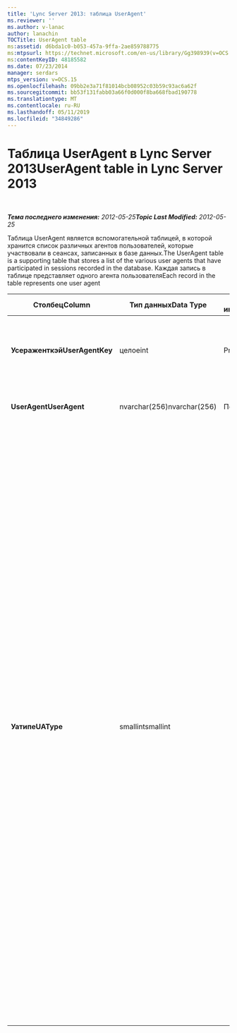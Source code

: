 ```yaml
---
title: 'Lync Server 2013: таблица UserAgent'
ms.reviewer: ''
ms.author: v-lanac
author: lanachin
TOCTitle: UserAgent table
ms:assetid: d6bda1c0-b053-457a-9ffa-2ae859788775
ms:mtpsurl: https://technet.microsoft.com/en-us/library/Gg398939(v=OCS.15)
ms:contentKeyID: 48185582
ms.date: 07/23/2014
manager: serdars
mtps_version: v=OCS.15
ms.openlocfilehash: 09bb2e3a71f81014bcb08952c03b59c93ac6a62f
ms.sourcegitcommit: bb53f131fabb03a66f0d000f8ba668fbad190778
ms.translationtype: MT
ms.contentlocale: ru-RU
ms.lasthandoff: 05/11/2019
ms.locfileid: "34849286"
---
```

<div data-xmlns="http://www.w3.org/1999/xhtml">

<div class="topic" data-xmlns="http://www.w3.org/1999/xhtml" data-msxsl="urn:schemas-microsoft-com:xslt" data-cs="http://msdn.microsoft.com/en-us/">

<div data-asp="http://msdn2.microsoft.com/asp">

# <a name="useragent-table-in-lync-server-2013"></a><span data-ttu-id="b5a50-102">Таблица UserAgent в Lync Server 2013</span><span class="sxs-lookup"><span data-stu-id="b5a50-102">UserAgent table in Lync Server 2013</span></span>

</div>

<div id="mainSection">

<div id="mainBody">

<span> </span>

<span data-ttu-id="b5a50-103">_**Тема последнего изменения:** 2012-05-25_</span><span class="sxs-lookup"><span data-stu-id="b5a50-103">_**Topic Last Modified:** 2012-05-25_</span></span>

<span data-ttu-id="b5a50-104">Таблица UserAgent является вспомогательной таблицей, в которой хранится список различных агентов пользователей, которые участвовали в сеансах, записанных в базе данных.</span><span class="sxs-lookup"><span data-stu-id="b5a50-104">The UserAgent table is a supporting table that stores a list of the various user agents that have participated in sessions recorded in the database.</span></span> <span data-ttu-id="b5a50-105">Каждая запись в таблице представляет одного агента пользователя</span><span class="sxs-lookup"><span data-stu-id="b5a50-105">Each record in the table represents one user agent</span></span>


<table>
<colgroup>
<col style="width: 25%" />
<col style="width: 25%" />
<col style="width: 25%" />
<col style="width: 25%" />
</colgroup>
<thead>
<tr class="header">
<th><span data-ttu-id="b5a50-106"><strong>Столбец</strong></span><span class="sxs-lookup"><span data-stu-id="b5a50-106"><strong>Column</strong></span></span></th>
<th><span data-ttu-id="b5a50-107"><strong>Тип данных</strong></span><span class="sxs-lookup"><span data-stu-id="b5a50-107"><strong>Data Type</strong></span></span></th>
<th><span data-ttu-id="b5a50-108"><strong>Ключ/индекс</strong></span><span class="sxs-lookup"><span data-stu-id="b5a50-108"><strong>Key/Index</strong></span></span></th>
<th><span data-ttu-id="b5a50-109"><strong>Сведения</strong></span><span class="sxs-lookup"><span data-stu-id="b5a50-109"><strong>Details</strong></span></span></th>
</tr>
</thead>
<tbody>
<tr class="odd">
<td><p><span data-ttu-id="b5a50-110"><strong>Усераженткэй</strong></span><span class="sxs-lookup"><span data-stu-id="b5a50-110"><strong>UserAgentKey</strong></span></span></p></td>
<td><p><span data-ttu-id="b5a50-111">целое</span><span class="sxs-lookup"><span data-stu-id="b5a50-111">int</span></span></p></td>
<td><p><span data-ttu-id="b5a50-112">Primary</span><span class="sxs-lookup"><span data-stu-id="b5a50-112">Primary</span></span></p></td>
<td><p><span data-ttu-id="b5a50-113">Уникальный номер, идентифицирующий агент пользователя.</span><span class="sxs-lookup"><span data-stu-id="b5a50-113">Unique number identifying this user agent.</span></span></p></td>
</tr>
<tr class="even">
<td><p><span data-ttu-id="b5a50-114"><strong>UserAgent</strong></span><span class="sxs-lookup"><span data-stu-id="b5a50-114"><strong>UserAgent</strong></span></span></p></td>
<td><p><span data-ttu-id="b5a50-115">nvarchar(256)</span><span class="sxs-lookup"><span data-stu-id="b5a50-115">nvarchar(256)</span></span></p></td>
<td><p><span data-ttu-id="b5a50-116">Повторя</span><span class="sxs-lookup"><span data-stu-id="b5a50-116">Unique</span></span></p></td>
<td><p><span data-ttu-id="b5a50-117">Строка агента пользователя.</span><span class="sxs-lookup"><span data-stu-id="b5a50-117">User Agent string.</span></span></p></td>
</tr>
<tr class="odd">
<td><p><span data-ttu-id="b5a50-118"><strong>Уатипе</strong></span><span class="sxs-lookup"><span data-stu-id="b5a50-118"><strong>UAType</strong></span></span></p></td>
<td><p><span data-ttu-id="b5a50-119">smallint</span><span class="sxs-lookup"><span data-stu-id="b5a50-119">smallint</span></span></p></td>
<td><p> </p></td>
<td><p><span data-ttu-id="b5a50-120">1 — сервер исправлений.</span><span class="sxs-lookup"><span data-stu-id="b5a50-120">1 is Mediation Server.</span></span></p>
<p><span data-ttu-id="b5a50-121">2 — это сервер конференц-связи с/V.</span><span class="sxs-lookup"><span data-stu-id="b5a50-121">2 is A/V Conferencing Server.</span></span></p>
<p><span data-ttu-id="b5a50-122">4 — Lync.</span><span class="sxs-lookup"><span data-stu-id="b5a50-122">4 is Lync.</span></span></p>
<p><span data-ttu-id="b5a50-123">8 — это IP-телефон.</span><span class="sxs-lookup"><span data-stu-id="b5a50-123">8 is IP Phone.</span></span></p>
<p><span data-ttu-id="b5a50-124">16 — консоль Live Meeting.</span><span class="sxs-lookup"><span data-stu-id="b5a50-124">16 is Live Meeting Console.</span></span></p>
<p><span data-ttu-id="b5a50-125">32 — средство проверки развертывания (ДВТ).</span><span class="sxs-lookup"><span data-stu-id="b5a50-125">32 is Deployment Validation Tool (DVT).</span></span></p>
<p><span data-ttu-id="b5a50-126">64 — Lync на компьютерах Macintosh.</span><span class="sxs-lookup"><span data-stu-id="b5a50-126">64 is Lync on Macintosh computers.</span></span></p>
<p><span data-ttu-id="b5a50-127">128 – это Office Communications Server 2007 R2.</span><span class="sxs-lookup"><span data-stu-id="b5a50-127">128 is Office Communications Server 2007 R2 Attendant.</span></span></p>
<p><span data-ttu-id="b5a50-128">256 является службой объявлений конференций.</span><span class="sxs-lookup"><span data-stu-id="b5a50-128">256 is Conferencing Announcement service.</span></span></p>
<p><span data-ttu-id="b5a50-129">512 — автоматический секретарь конференц-связи.</span><span class="sxs-lookup"><span data-stu-id="b5a50-129">512 is Conferencing Auto Attendant.</span></span></p>
<p><span data-ttu-id="b5a50-130">1024 является приложением группы ответа.</span><span class="sxs-lookup"><span data-stu-id="b5a50-130">1024 is Response Group application.</span></span></p>
<p><span data-ttu-id="b5a50-131">2048 находится за пределами голосового контроля.</span><span class="sxs-lookup"><span data-stu-id="b5a50-131">2048 is Outside Voice Control.</span></span></p></td>
</tr>
</tbody>
</table>


</div>

<span> </span>

</div>

</div>

</div>

